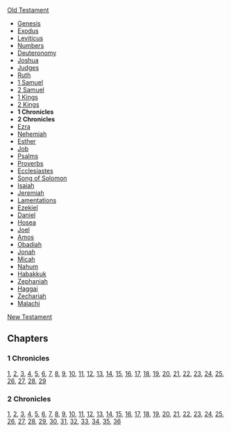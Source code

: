 [Old Testament](Old_Testament "Old Testament")
-   [Genesis](Genesis "Genesis")
-   [Exodus](Book_of_Exodus "Book of Exodus")
-   [Leviticus](Leviticus "Leviticus")
-   [Numbers](Book_of_Numbers "Book of Numbers")
-   [Deuteronomy](Deuteronomy "Deuteronomy")
-   [Joshua](Book_of_Joshua "Book of Joshua")
-   [Judges](Book_of_Judges "Book of Judges")
-   [Ruth](Book_of_Ruth "Book of Ruth")
-   [1 Samuel](Books_of_Samuel "Books of Samuel")
-   [2 Samuel](Books_of_Samuel "Books of Samuel")
-   [1 Kings](Books_of_Kings "Books of Kings")
-   [2 Kings](Books_of_Kings "Books of Kings")
-   **1 Chronicles**
-   **2 Chronicles**
-   [Ezra](Book_of_Ezra "Book of Ezra")
-   [Nehemiah](Book_of_Nehemiah "Book of Nehemiah")
-   [Esther](Book_of_Esther "Book of Esther")
-   [Job](Book_of_Job "Book of Job")
-   [Psalms](Book_of_Psalms "Book of Psalms")
-   [Proverbs](Book_of_Proverbs "Book of Proverbs")
-   [Ecclesiastes](Ecclesiastes "Ecclesiastes")
-   [Song of Solomon](Song_of_Solomon "Song of Solomon")
-   [Isaiah](Book_of_Isaiah "Book of Isaiah")
-   [Jeremiah](Book_of_Jeremiah "Book of Jeremiah")
-   [Lamentations](Book_of_Lamentations "Book of Lamentations")
-   [Ezekiel](Book_of_Ezekiel "Book of Ezekiel")
-   [Daniel](Book_of_Daniel "Book of Daniel")
-   [Hosea](Book_of_Hosea "Book of Hosea")
-   [Joel](Book_of_Joel "Book of Joel")
-   [Amos](Book_of_Amos "Book of Amos")
-   [Obadiah](Book_of_Obadiah "Book of Obadiah")
-   [Jonah](Book_of_Jonah "Book of Jonah")
-   [Micah](Book_of_Micah "Book of Micah")
-   [Nahum](Book_of_Nahum "Book of Nahum")
-   [Habakkuk](Book_of_Habakkuk "Book of Habakkuk")
-   [Zephaniah](Book_of_Zephaniah "Book of Zephaniah")
-   [Haggai](Book_of_Haggai "Book of Haggai")
-   [Zechariah](Book_of_Zechariah "Book of Zechariah")
-   [Malachi](Book_of_Malachi "Book of Malachi")

[New Testament](New_Testament "New Testament")
## Chapters

### 1 Chronicles

[1](index.php?title=1_Chronicles_1&action=edit&redlink=1 "1 Chronicles 1 (page does not exist)"),
[2](index.php?title=1_Chronicles_2&action=edit&redlink=1 "1 Chronicles 2 (page does not exist)"),
[3](index.php?title=1_Chronicles_3&action=edit&redlink=1 "1 Chronicles 3 (page does not exist)"),
[4](index.php?title=1_Chronicles_4&action=edit&redlink=1 "1 Chronicles 4 (page does not exist)"),
[5](index.php?title=1_Chronicles_5&action=edit&redlink=1 "1 Chronicles 5 (page does not exist)"),
[6](index.php?title=1_Chronicles_6&action=edit&redlink=1 "1 Chronicles 6 (page does not exist)"),
[7](index.php?title=1_Chronicles_7&action=edit&redlink=1 "1 Chronicles 7 (page does not exist)"),
[8](index.php?title=1_Chronicles_8&action=edit&redlink=1 "1 Chronicles 8 (page does not exist)"),
[9](index.php?title=1_Chronicles_9&action=edit&redlink=1 "1 Chronicles 9 (page does not exist)"),
[10](index.php?title=1_Chronicles_10&action=edit&redlink=1 "1 Chronicles 10 (page does not exist)"),
[11](index.php?title=1_Chronicles_11&action=edit&redlink=1 "1 Chronicles 11 (page does not exist)"),
[12](index.php?title=1_Chronicles_12&action=edit&redlink=1 "1 Chronicles 12 (page does not exist)"),
[13](index.php?title=1_Chronicles_13&action=edit&redlink=1 "1 Chronicles 13 (page does not exist)"),
[14](index.php?title=1_Chronicles_14&action=edit&redlink=1 "1 Chronicles 14 (page does not exist)"),
[15](index.php?title=1_Chronicles_15&action=edit&redlink=1 "1 Chronicles 15 (page does not exist)"),
[16](index.php?title=1_Chronicles_16&action=edit&redlink=1 "1 Chronicles 16 (page does not exist)"),
[17](index.php?title=1_Chronicles_17&action=edit&redlink=1 "1 Chronicles 17 (page does not exist)"),
[18](index.php?title=1_Chronicles_18&action=edit&redlink=1 "1 Chronicles 18 (page does not exist)"),
[19](index.php?title=1_Chronicles_19&action=edit&redlink=1 "1 Chronicles 19 (page does not exist)"),
[20](index.php?title=1_Chronicles_20&action=edit&redlink=1 "1 Chronicles 20 (page does not exist)"),
[21](index.php?title=1_Chronicles_21&action=edit&redlink=1 "1 Chronicles 21 (page does not exist)"),
[22](index.php?title=1_Chronicles_22&action=edit&redlink=1 "1 Chronicles 22 (page does not exist)"),
[23](index.php?title=1_Chronicles_23&action=edit&redlink=1 "1 Chronicles 23 (page does not exist)"),
[24](index.php?title=1_Chronicles_24&action=edit&redlink=1 "1 Chronicles 24 (page does not exist)"),
[25](index.php?title=1_Chronicles_25&action=edit&redlink=1 "1 Chronicles 25 (page does not exist)"),
[26](index.php?title=1_Chronicles_26&action=edit&redlink=1 "1 Chronicles 26 (page does not exist)"),
[27](index.php?title=1_Chronicles_27&action=edit&redlink=1 "1 Chronicles 27 (page does not exist)"),
[28](index.php?title=1_Chronicles_28&action=edit&redlink=1 "1 Chronicles 28 (page does not exist)"),
[29](index.php?title=1_Chronicles_29&action=edit&redlink=1 "1 Chronicles 29 (page does not exist)")

### 2 Chronicles

[1](index.php?title=2_Chronicles_1&action=edit&redlink=1 "2 Chronicles 1 (page does not exist)"),
[2](index.php?title=2_Chronicles_2&action=edit&redlink=1 "2 Chronicles 2 (page does not exist)"),
[3](index.php?title=2_Chronicles_3&action=edit&redlink=1 "2 Chronicles 3 (page does not exist)"),
[4](index.php?title=2_Chronicles_4&action=edit&redlink=1 "2 Chronicles 4 (page does not exist)"),
[5](index.php?title=2_Chronicles_5&action=edit&redlink=1 "2 Chronicles 5 (page does not exist)"),
[6](index.php?title=2_Chronicles_6&action=edit&redlink=1 "2 Chronicles 6 (page does not exist)"),
[7](index.php?title=2_Chronicles_7&action=edit&redlink=1 "2 Chronicles 7 (page does not exist)"),
[8](index.php?title=2_Chronicles_8&action=edit&redlink=1 "2 Chronicles 8 (page does not exist)"),
[9](index.php?title=2_Chronicles_9&action=edit&redlink=1 "2 Chronicles 9 (page does not exist)"),
[10](index.php?title=2_Chronicles_10&action=edit&redlink=1 "2 Chronicles 10 (page does not exist)"),
[11](index.php?title=2_Chronicles_11&action=edit&redlink=1 "2 Chronicles 11 (page does not exist)"),
[12](index.php?title=2_Chronicles_12&action=edit&redlink=1 "2 Chronicles 12 (page does not exist)"),
[13](index.php?title=2_Chronicles_13&action=edit&redlink=1 "2 Chronicles 13 (page does not exist)"),
[14](index.php?title=2_Chronicles_14&action=edit&redlink=1 "2 Chronicles 14 (page does not exist)"),
[15](index.php?title=2_Chronicles_15&action=edit&redlink=1 "2 Chronicles 15 (page does not exist)"),
[16](index.php?title=2_Chronicles_16&action=edit&redlink=1 "2 Chronicles 16 (page does not exist)"),
[17](index.php?title=2_Chronicles_17&action=edit&redlink=1 "2 Chronicles 17 (page does not exist)"),
[18](index.php?title=2_Chronicles_18&action=edit&redlink=1 "2 Chronicles 18 (page does not exist)"),
[19](index.php?title=2_Chronicles_19&action=edit&redlink=1 "2 Chronicles 19 (page does not exist)"),
[20](index.php?title=2_Chronicles_20&action=edit&redlink=1 "2 Chronicles 20 (page does not exist)"),
[21](index.php?title=2_Chronicles_21&action=edit&redlink=1 "2 Chronicles 21 (page does not exist)"),
[22](index.php?title=2_Chronicles_22&action=edit&redlink=1 "2 Chronicles 22 (page does not exist)"),
[23](index.php?title=2_Chronicles_23&action=edit&redlink=1 "2 Chronicles 23 (page does not exist)"),
[24](index.php?title=2_Chronicles_24&action=edit&redlink=1 "2 Chronicles 24 (page does not exist)"),
[25](index.php?title=2_Chronicles_25&action=edit&redlink=1 "2 Chronicles 25 (page does not exist)"),
[26](index.php?title=2_Chronicles_26&action=edit&redlink=1 "2 Chronicles 26 (page does not exist)"),
[27](index.php?title=2_Chronicles_27&action=edit&redlink=1 "2 Chronicles 27 (page does not exist)"),
[28](index.php?title=2_Chronicles_28&action=edit&redlink=1 "2 Chronicles 28 (page does not exist)"),
[29](index.php?title=2_Chronicles_29&action=edit&redlink=1 "2 Chronicles 29 (page does not exist)"),
[30](index.php?title=2_Chronicles_30&action=edit&redlink=1 "2 Chronicles 30 (page does not exist)"),
[31](index.php?title=2_Chronicles_31&action=edit&redlink=1 "2 Chronicles 31 (page does not exist)"),
[32](index.php?title=2_Chronicles_32&action=edit&redlink=1 "2 Chronicles 32 (page does not exist)"),
[33](index.php?title=2_Chronicles_33&action=edit&redlink=1 "2 Chronicles 33 (page does not exist)"),
[34](index.php?title=2_Chronicles_34&action=edit&redlink=1 "2 Chronicles 34 (page does not exist)"),
[35](index.php?title=2_Chronicles_35&action=edit&redlink=1 "2 Chronicles 35 (page does not exist)"),
[36](index.php?title=2_Chronicles_36&action=edit&redlink=1 "2 Chronicles 36 (page does not exist)")



